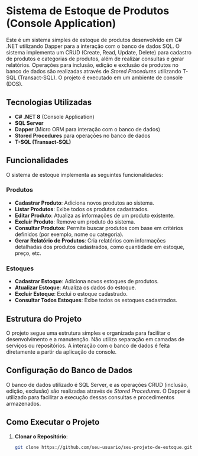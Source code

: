 # Sistema de Estoque de Produtos (Console Application)

Este é um sistema simples de estoque de produtos desenvolvido em C# .NET utilizando Dapper para a interação com o banco de dados SQL. O sistema implementa um CRUD (Create, Read, Update, Delete) para cadastro de produtos e categorias de produtos, além de realizar consultas e gerar relatórios. Operações para inclusão, edição e exclusão de produtos no banco de dados são realizadas através de *Stored Procedures* utilizando T-SQL (Transact-SQL). O projeto é executado em um ambiente de console (DOS).

## Tecnologias Utilizadas

- **C# .NET 8** (Console Application)
- **SQL Server**
- **Dapper** (Micro ORM para interação com o banco de dados)
- **Stored Procedures** para operações no banco de dados
- **T-SQL (Transact-SQL)**

## Funcionalidades

O sistema de estoque implementa as seguintes funcionalidades:

### Produtos
- **Cadastrar Produto**: Adiciona novos produtos ao sistema.
- **Listar Produtos**: Exibe todos os produtos cadastrados.
- **Editar Produto**: Atualiza as informações de um produto existente.
- **Excluir Produto**: Remove um produto do sistema.
- **Consultar Produtos**: Permite buscar produtos com base em critérios definidos (por exemplo, nome ou categoria).
- **Gerar Relatório de Produtos**: Cria relatórios com informações detalhadas dos produtos cadastrados, como quantidade em estoque, preço, etc.

### Estoques
- **Cadastrar Estoque**: Adiciona novos estoques de produtos.
- **Atualizar Estoque**: Atualiza os dados do estoque.
- **Excluir Estoque**: Exclui o estoque cadastrado.
- **Consultar Todos Estoques**: Exibe todos os estoques cadastrados.

## Estrutura do Projeto

O projeto segue uma estrutura simples e organizada para facilitar o desenvolvimento e a manutenção. Não utiliza separação em camadas de serviços ou repositórios. A interação com o banco de dados é feita diretamente a partir da aplicação de console.

## Configuração do Banco de Dados

O banco de dados utilizado é SQL Server, e as operações CRUD (inclusão, edição, exclusão) são realizadas através de *Stored Procedures*. O Dapper é utilizado para facilitar a execução dessas consultas e procedimentos armazenados.

## Como Executar o Projeto

1. **Clonar o Repositório**:
   ```bash
   git clone https://github.com/seu-usuario/seu-projeto-de-estoque.git
